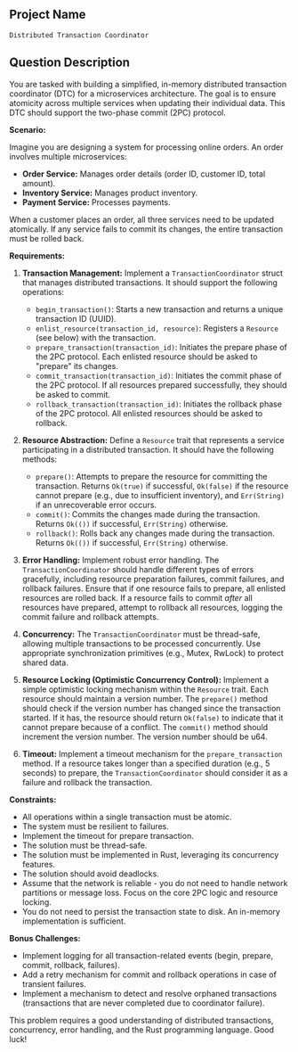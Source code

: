 ## Project Name

`Distributed Transaction Coordinator`

## Question Description

You are tasked with building a simplified, in-memory distributed transaction coordinator (DTC) for a microservices architecture. The goal is to ensure atomicity across multiple services when updating their individual data.  This DTC should support the two-phase commit (2PC) protocol.

**Scenario:**

Imagine you are designing a system for processing online orders.  An order involves multiple microservices:

*   **Order Service:** Manages order details (order ID, customer ID, total amount).
*   **Inventory Service:** Manages product inventory.
*   **Payment Service:** Processes payments.

When a customer places an order, all three services need to be updated atomically. If any service fails to commit its changes, the entire transaction must be rolled back.

**Requirements:**

1.  **Transaction Management:** Implement a `TransactionCoordinator` struct that manages distributed transactions. It should support the following operations:
    *   `begin_transaction()`: Starts a new transaction and returns a unique transaction ID (UUID).
    *   `enlist_resource(transaction_id, resource)`: Registers a `Resource` (see below) with the transaction.
    *   `prepare_transaction(transaction_id)`: Initiates the prepare phase of the 2PC protocol.  Each enlisted resource should be asked to "prepare" its changes.
    *   `commit_transaction(transaction_id)`: Initiates the commit phase of the 2PC protocol. If all resources prepared successfully, they should be asked to commit.
    *   `rollback_transaction(transaction_id)`: Initiates the rollback phase of the 2PC protocol. All enlisted resources should be asked to rollback.

2.  **Resource Abstraction:** Define a `Resource` trait that represents a service participating in a distributed transaction.  It should have the following methods:
    *   `prepare()`: Attempts to prepare the resource for committing the transaction. Returns `Ok(true)` if successful, `Ok(false)` if the resource cannot prepare (e.g., due to insufficient inventory), and `Err(String)` if an unrecoverable error occurs.
    *   `commit()`: Commits the changes made during the transaction. Returns `Ok(())` if successful, `Err(String)` otherwise.
    *   `rollback()`: Rolls back any changes made during the transaction. Returns `Ok(())` if successful, `Err(String)` otherwise.

3.  **Error Handling:**  Implement robust error handling. The `TransactionCoordinator` should handle different types of errors gracefully, including resource preparation failures, commit failures, and rollback failures.  Ensure that if one resource fails to prepare, all enlisted resources are rolled back.  If a resource fails to commit *after* all resources have prepared, attempt to rollback all resources, logging the commit failure and rollback attempts.

4.  **Concurrency:** The `TransactionCoordinator` must be thread-safe, allowing multiple transactions to be processed concurrently. Use appropriate synchronization primitives (e.g., Mutex, RwLock) to protect shared data.

5.  **Resource Locking (Optimistic Concurrency Control):** Implement a simple optimistic locking mechanism within the `Resource` trait.  Each resource should maintain a version number.  The `prepare()` method should check if the version number has changed since the transaction started. If it has, the resource should return `Ok(false)` to indicate that it cannot prepare because of a conflict. The `commit()` method should increment the version number.  The version number should be u64.

6.  **Timeout:** Implement a timeout mechanism for the `prepare_transaction` method.  If a resource takes longer than a specified duration (e.g., 5 seconds) to prepare, the `TransactionCoordinator` should consider it as a failure and rollback the transaction.

**Constraints:**

*   All operations within a single transaction must be atomic.
*   The system must be resilient to failures.
*   Implement the timeout for prepare transaction.
*   The solution must be thread-safe.
*   The solution must be implemented in Rust, leveraging its concurrency features.
*   The solution should avoid deadlocks.
*   Assume that the network is reliable - you do not need to handle network partitions or message loss. Focus on the core 2PC logic and resource locking.
*   You do not need to persist the transaction state to disk.  An in-memory implementation is sufficient.

**Bonus Challenges:**

*   Implement logging for all transaction-related events (begin, prepare, commit, rollback, failures).
*   Add a retry mechanism for commit and rollback operations in case of transient failures.
*   Implement a mechanism to detect and resolve orphaned transactions (transactions that are never completed due to coordinator failure).

This problem requires a good understanding of distributed transactions, concurrency, error handling, and the Rust programming language. Good luck!
